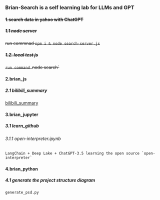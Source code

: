 ### Brian-Search is a self learning lab for LLMs and GPT

#### ~~1.search data in yahoo with ChatGPT~~
##### ~~1.1 node server~~
~~run commnad `npm i & node search-server.js`~~
##### ~~1.2. local test js~~
~~`run command `node search`~~

#### 2.brian_js

##### 2.1 bilibili_summary
[bilibili_summary](brian_js/bilibili_summary/README.md)

#### 3.brian_jupyter
##### 3.1 learn_github
###### 3.1.1  open-interpreter.ipynb
    LangChain + Deep Lake + ChatGPT-3.5 learning the open source `open-interpreter`

#### 4.brian_python
##### 4.1 generate the project structure diagram
    generate_psd.py

